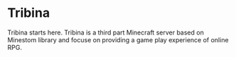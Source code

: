 # Tribina
Tribina starts here.
Tribina is a third part Minecraft server based on Minestom library and focuse on providing a game play experience of online RPG.
